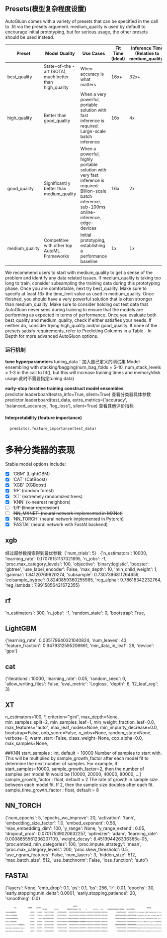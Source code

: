 
## Presets(模型复杂程度设置)

AutoGluon comes with a variety of presets that can be specified in the call to .fit via the presets argument. medium_quality is used by default to encourage initial prototyping, but for serious usage, the other presets should be used instead.

|Preset|Model Quality|Use Cases|Fit Time (Ideal)|Inference Time (Relative to medium_quality)|Disk Usage|
|--|-- |-- |--| -- |--|
|best_quality|State-of-the -art (SOTA), much better than high_quality |When accuracy is what matters|16x+|32x+|16x+|
|high_quality|Better than good_quality|When a very powerful, portable solution with fast inference is required: Large-scale batch inference|16x|4x|2x|
|good_quality	|Significantl y better than medium_quality|When a powerful, highly portable solution with very fast inference is required: Billion-scale batch inference, sub-100ms online-inference, edge-devices|16x|2x|0.1x|
|medium_quality|Competitive with other top AutoML Frameworks|Initial prototyping, establishing a performance baseline|1x|1x|1x|
We recommend users to start with medium_quality to get a sense of the problem and identify any data related issues. If medium_quality is taking too long to train, consider subsampling the training data during this prototyping phase.
Once you are comfortable, next try best_quality. Make sure to specify at least 16x the time_limit value as used in medium_quality. Once finished, you should have a very powerful solution that is often stronger than medium_quality.
Make sure to consider holding out test data that AutoGluon never sees during training to ensure that the models are performing as expected in terms of performance.
Once you evaluate both best_quality and medium_quality, check if either satisfies your needs. If neither do, consider trying high_quality and/or good_quality.
If none of the presets satisfy requirements, refer to Predicting Columns in a Table - In Depth for more advanced AutoGluon options.

### 运行机制
**tune hyperparameters**
tuning_data：加入自己定义的测试集
Model ensembling with stacking/bagging(num_bag_folds = 5-10, num_stack_levels = 1-3 in the call to fit(), but this will increase training times and memory/disk usage.此时不需要指定tuning data)

**early-stop iterative training**
**construct model ensembles**
      predictor.leaderboard(extra_info=True, silent=True)
查看分类器具体参数
      predictor.leaderboard(test_data, extra_metrics=['accuracy', 'balanced_accuracy', 'log_loss'], silent=True)
查看其他评价指标
#### Interpretability (feature importance)
      predictor.feature_importance(test_data)

# 多种分类器的表现
Stable model options include:
  - [x] 'GBM' (LightGBM)
  - [x]  'CAT' (CatBoost)
  - [x]  'XGB' (XGBoost)
  - [x]  'RF' (random forest)
  - [x]  'XT' (extremely randomized trees)
  - [x]  'KNN' (k-nearest neighbors)
  - [ ] ~~'LR' (linear regression)~~
  - [ ]  ~~'NN_MXNET' (neural network implemented in MXNet)~~
  - [x]  'NN_TORCH' (neural network implemented in Pytorch)
  - [x]  'FASTAI' (neural network with FastAI backend)

## xgb
经过超参数搜索得到最优参数（'num_trials': 5）
{'n_estimators': 10000, 'learning_rate': 0.17076151137021695, 'n_jobs': -1, 'proc.max_category_levels': 100, 'objective': 'binary:logistic', 'booster': 'gbtree', 'use_label_encoder': False, 'max_depth': 10, 'min_child_weight': 1, 'gamma': 1.84120769920274, 'subsample': 0.7307396811264659, 'colsample_bytree': 0.8240859360255985, 'reg_alpha': 9.78618342232764, 'reg_lambda': 7.9915856421672355}

## rf
'n_estimators': 300,
'n_jobs': -1,
'random_state': 0,
'bootstrap': True,

## LightGBM
{'learning_rate': 0.035179640321040824, 'num_leaves': 43, 'feature_fraction': 0.9479312595206661, 'min_data_in_leaf': 26, 'device': 'gpu'}

## cat
{'iterations': 10000, 'learning_rate': 0.05, 'random_seed': 0, 'allow_writing_files': False, 'eval_metric': 'Logloss', 'depth': 6, 'l2_leaf_reg': 3}

## XT
n_estimators=100,
*,
criterion="gini",
max_depth=None,
min_samples_split=2,
min_samples_leaf=1,
min_weight_fraction_leaf=0.0,
max_features="auto",
max_leaf_nodes=None,
min_impurity_decrease=0.0,
bootstrap=False,
oob_score=False,
n_jobs=None,
random_state=None,
verbose=0,
warm_start=False,
class_weight=None,
ccp_alpha=0.0,
max_samples=None,

##KNN
start_samples : int, default = 10000
            Number of samples to start with. This will be multiplied by sample_growth_factor after each model fit to determine the next number of samples.
            For example, if start_samples=10000, sample_growth_factor=2, then the number of samples per model fit would be [10000, 20000, 40000, 80000, ...]
        sample_growth_factor : float, default = 2
            The rate of growth in sample size between each model fit. If 2, then the sample size doubles after each fit.
        sample_time_growth_factor : float, default = 8

##  NN_TORCH
{'num_epochs': 5, 'epochs_wo_improve': 20, 'activation': 'tanh', 'embedding_size_factor': 1.0, 'embed_exponent': 0.56, 'max_embedding_dim': 100, 'y_range': None, 'y_range_extend': 0.05, 'dropout_prob': 0.07017539020632257, 'optimizer': 'adam', 'learning_rate': 0.0008855561236207109, 'weight_decay': 8.451994426336366e-05, 'proc.embed_min_categories': 100, 'proc.impute_strategy': 'mean', 'proc.max_category_levels': 200, 'proc.skew_threshold': 0.5, 'use_ngram_features': False, 'num_layers': 3, 'hidden_size': 512, 'max_batch_size': 512, 'use_batchnorm': False, 'loss_function': 'auto'}

## FASTAI
{'layers': None, 'emb_drop': 0.1, 'ps': 0.1, 'bs': 256, 'lr': 0.01, 'epochs': 30, 'early.stopping.min_delta': 0.0001, 'early.stopping.patience': 20, 'smoothing': 0.0}

![](assets/auto_gl-9cc7c3eb.png)
